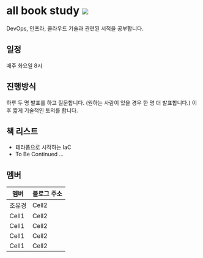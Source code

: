 

# all book study <img src="https://win98icons.alexmeub.com/icons/png/computer-5.png">
DevOps, 인프라, 클라우드 기술과 관련된 서적을 공부합니다.

## 일정
매주 화요일 8시 

## 진행방식
하루 두 명 발표를 하고 질문합니다. (원하는 사람이 있을 경우 한 명 더 발표합니다.) 이후 짧게 기술적인 토의를 합니다. 

## 책 리스트
- 테라폼으로 시작하는 IaC
- To Be Continued ...

## 멤버
|멤버|블로그 주소|
|--|--|
|조유경|Cell2|
|Cell1|Cell2|
|Cell1|Cell2|
|Cell1|Cell2|
|Cell1|Cell2|
